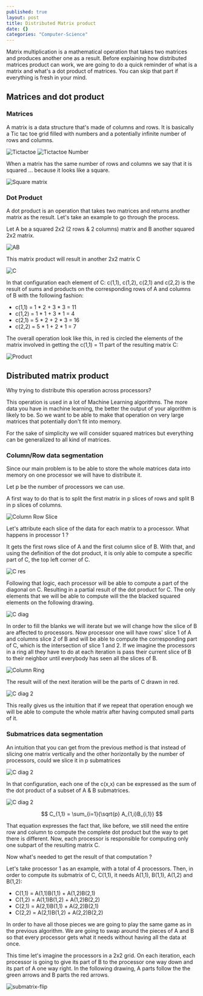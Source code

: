 ```yaml
---
published: true
layout: post
title: Distributed Matrix product
date: {}
categories: "Computer-Science"
---
```



Matrix multiplication is a mathematical operation that takes two matrices and produces another one as a result. Before explaining how distributed matrices product can work, we are going to do a quick reminder of what is a matrix and what's a dot product of matrices. You can skip that part if everything is fresh in your mind.

## Matrices and dot product

### Matrices
A matrix is a data structure that's made of columns and rows. It is basically a Tic tac toe grid filled with numbers and a potentially infinite number of rows and columns.

<img src="http://callicles.github.io/assets/images/distributed-matrix/tictactoe.png" alt="Tictactoe" style="max-width: 300px; margin: 0 auto;" />

<img src="http://callicles.github.io/assets/images/distributed-matrix/tittacttoenumber.png" alt="Tictactoe Number" style="max-width: 500px; margin: 0 auto;" />

When a matrix has the same number of rows and columns we say that it is squared ... because it looks like a square.

<img src="http://callicles.github.io/assets/images/distributed-matrix/squarematrix.png" alt="Square matrix" style="max-width: 200px; margin: 0 auto;" />

### Dot Product
A dot product is an operation that takes two matrices and returns another matrix as the result. Let's take an example to go through the process.

Let A be a squared 2x2 (2 rows & 2 columns) matrix and B another squared 2x2 matrix.

<img src="http://callicles.github.io/assets/images/distributed-matrix/AB.png" alt="AB" style="max-width: 500px; margin: 0 auto;" />

This matrix product will result in another 2x2 matrix C

<img src="http://callicles.github.io/assets/images/distributed-matrix/c.png" alt="C" style="max-width: 200px; margin: 0 auto;" />

In that configuration each element of C: c(1,1), c(1,2), c(2,1) and c(2,2) is the result of sums and products on the corresponding rows of A and columns of B with the following fashion:

* c(1,1) = 1 * 2 + 3 * 3 = 11
* c(1,2) = 1 * 1 + 3 * 1 = 4
* c(2,1) = 5 * 2 + 2 * 3 = 16
* c(2,2) = 5 * 1 + 2 * 1 = 7

The overall operation look like this, in red is circled the elements of the matrix involved in getting the c(1,1) = 11 part of the resulting matrix C:

<img src="http://callicles.github.io/assets/images/distributed-matrix/product.png" alt="Product" style="max-width: 500px; margin: 0 auto;" />

## Distributed matrix product

Why trying to distribute this operation across processors?

This operation is used in a lot of Machine Learning algorithms. The more data you have in machine learning, the better the output of your algorithm is likely to be. So we want to be able to make that operation on very large matrices that potentially don't fit into memory.

For the sake of simplicity we will consider squared matrices but everything can be generalized to all kind of matrices.

### Column/Row data segmentation

Since our main problem is to be able to store the whole matrices data into memory on one processor we will have to distribute it.

Let p be the number of processors we can use.

A first way to do that is to split the first matrix in p slices of rows and split B in p slices of columns.

<img src="http://callicles.github.io/assets/images/distributed-matrix/column-row-slice.png" alt="Column Row Slice" style="max-width: 500px; margin: 0 auto;" />

Let's attribute each slice of the data for each matrix to a processor. What happens in processor 1 ?

It gets the first rows slice of A and the first column slice of B. With that, and using the definition of the dot product, it is only able to compute a specific part of C, the top left corner of C.

<img src="http://callicles.github.io/assets/images/distributed-matrix/c_res.png" alt="C res" style="max-width: 200px; margin: 0 auto;" />

Following that logic, each processor will be able to compute a part of the diagonal on C. Resulting in a partial result of the dot product for C. The only elements that we will be able to compute will the the blacked squared elements on the following drawing.

<img src="http://callicles.github.io/assets/images/distributed-matrix/c_diag.png" alt="C diag" style="max-width: 200px; margin: 0 auto;" />

In order to fill the blanks we will iterate but we will change how the slice of B are affected to processors. Now processor one will have rows' slice 1 of A and columns slice 2 of B and will be able to compute the corresponding part of C, which is the intersection of slice 1 and 2. If we imagine the processors in a ring all they have to do at each iteration is pass their current slice of B to their neighbor until everybody has seen all the slices of B.

<img src="http://callicles.github.io/assets/images/distributed-matrix/column_ring.png" alt="Column Ring" style="max-width: 500px; margin: 0 auto;" />

The result will of the next iteration will be the parts of C drawn in red.

<img src="http://callicles.github.io/assets/images/distributed-matrix/c_diag_2.png" alt="C diag 2" style="max-width: 200px; margin: 0 auto;" />

This really gives us the intuition that if we repeat that operation enough we will be able to compute the whole matrix after having computed small parts of it.

### Submatrices data segmentation

An intuition that you can get from the previous method is that instead of slicing one matrix vertically and the other horizontally by the number of processors, could we slice it in p submatrices

<img src="http://callicles.github.io/assets/images/distributed-matrix/sub_matrix_prod.png" alt="C diag 2" style="max-width: 500px; margin: 0 auto;" />

In that configuration, each one of the c(x,x) can be expressed as the sum of the dot product of a subset of A & B submatrices.

<img src="http://callicles.github.io/assets/images/distributed-matrix/equation_sub.png" alt="C diag 2" style="max-width: 500px; margin: 0 auto;" />

$$ C_{1,1} = \sum_{i=1}{\sqrt{p} A_{1,i}B_{i,1}} $$

That equation expresses the fact that, like before, we still need the entire row and column to compute the complete dot product but the way to get there is different. Now, each processor is responsible for computing only one subpart of the resulting matrix C.

Now what's needed to get the result of that computation ?

Let's take processor 1 as an example, with a total of 4 processors. Then, in order to compute its submatrix of C, C(1,1), it needs A(1,1), B(1,1), A(1,2) and B(1,2):

* C(1,1) = A(1,1)B(1,1) + A(1,2)B(2,1)
* C(1,2) = A(1,1)B(1,2) + A(1,2)B(2,2)
* C(2,1) = A(2,1)B(1,1) + A(2,2)B(2,1)
* C(2,2) = A(2,1)B(1,2) + A(2,2)B(2,2)

In order to have all those pieces we are going to play the same game as in the previous algorithm. We are going to swap around the pieces of A and B so that every processor gets what it needs without having all the data at once.

This time let's imagine the processors in a 2x2 grid. On each iteration, each processor is going to give its part of B to the processor one way down and its part of A one way right. In the following drawing, A parts follow the the green arrows and B parts the red arrows.

![submatrix-flip](http://callicles.github.io/assets/images/distributed-matrix/submatrix-flip.png)
